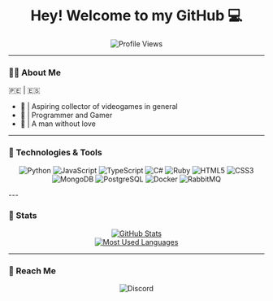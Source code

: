 <h1 align="center"> Hey! Welcome to my GitHub 💻</h1>
<p align="center">
  <img src="https://komarev.com/ghpvc/?username=x-name15&style=for-the-badge&color=blue" alt="Profile Views">
</p>

---

### 👨‍💻 About Me
🇵🇪 | 🇪🇸  
- 👾 | Aspiring collector of videogames in general
- 🎲 | Programmer and Gamer
- 🌙 | A man without love  

---

### 🔧 Technologies & Tools
<p align="center">
  <img src="https://img.shields.io/badge/-Python-3776AB?logo=python&logoColor=white&style=for-the-badge" alt="Python" />
  <img src="https://img.shields.io/badge/-JavaScript-F7DF1E?logo=javascript&logoColor=black&style=for-the-badge" alt="JavaScript" />
  <img src="https://img.shields.io/badge/-TypeScript-3178C6?logo=typescript&logoColor=white&style=for-the-badge" alt="TypeScript" />
  <img src="https://img.shields.io/badge/-C%23-239120?logo=csharp&logoColor=white&style=for-the-badge" alt="C#" />
  <img src="https://img.shields.io/badge/-Ruby-CC342D?logo=ruby&logoColor=white&style=for-the-badge" alt="Ruby" />
  <img src="https://img.shields.io/badge/-HTML5-E34F26?logo=html5&logoColor=white&style=for-the-badge" alt="HTML5" />
  <img src="https://img.shields.io/badge/-CSS3-1572B6?logo=css3&logoColor=white&style=for-the-badge" alt="CSS3" />
  <img src="https://img.shields.io/badge/-MongoDB-47A248?logo=mongodb&logoColor=white&style=for-the-badge" alt="MongoDB" />
  <img src="https://img.shields.io/badge/-PostgreSQL-336791?logo=postgresql&logoColor=white&style=for-the-badge" alt="PostgreSQL" />
  <img src="https://img.shields.io/badge/-Docker-2496ED?logo=docker&logoColor=white&style=for-the-badge" alt="Docker" />
  <img src="https://img.shields.io/badge/-RabbitMQ-FF6600?logo=rabbitmq&logoColor=white&style=for-the-badge" alt="RabbitMQ" />
</p>
---

### 🚀 Stats
<p align="center">
  <a href="https://github.com/anuraghazra/github-readme-stats">
    <img src="https://github-readme-stats.vercel.app/api?username=x-name15&show_icons=true&theme=highcontrast" alt="GitHub Stats" />
  </a>
  <br>
  <a href="https://www.youtube.com/watch?v=OnGQeVTt4KI&themeRefresh=1">
    <img src="https://github-readme-stats.vercel.app/api/top-langs/?username=x-name15&layout=compact&theme=highcontrast&show_icons=true" alt="Most Used Languages" />
  </a>
</p>

---

### 💬 Reach Me
<p align="center">
  <img src="https://img.shields.io/badge/Discord-elflez-5865F2?logo=discord&logoColor=white&style=for-the-badge" alt="Discord" />
</p>
